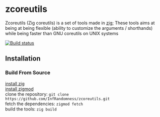 # zcoreutils

Zcoreutils (Zig coreutils) is a set of tools made in [zig](https://ziglang.org/);
These tools aims at being at being flexible (ability to customize the arguments / shorthands) while being faster than GNU coreutils on UNIX systems

[![Build status](https://badge.buildkite.com/b2c91bb12600cc544d2b40f007fe5f4fe4bd12141608f4a6c0.svg)](https://buildkite.com/github-projects/zcoreutils)

## Installation
### Build From Source
[install zig](https://ziglang.org/download/)  
[install zigmod](https://github.com/nektro/zigmod#build-from-source)  
clone the repository: `git clone https://github.com/InfRandomness/zcoreutils.git`  
fetch the dependencies: `zigmod fetch`  
build the tools: `zig build`
